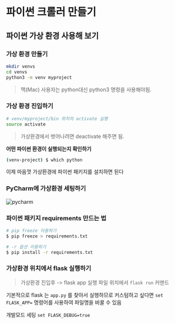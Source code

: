 # 파이썬 크롤러 만들기

## 파이썬 가상 환경 사용해 보기

### 가상 환경 만들기

```bash
mkdir venvs
cd venvs
python3 -m venv myproject
```

> 맥(Mac) 사용자는 python대신 python3 명령을 사용해야됨.

### 가상 환경 진입하기

```bash
# venv/myproject/bin 위치의 activate 실행
source activate
```

> 가상환경에서 벗어나려면 deactivate 해주면 됨.

**어떤 파이썬 환경이 실행되는지 확인하기**

```bash
(venv-project) $ which python
```

이제 마음껏 가상환경에 파이썬 패키지를 설치하면 된다

### PyCharm에 가상환경 세팅하기

![pycharm](/Users/zerovirus/Desktop/Code/scarping/pycharm.png)

### 파이썬 패키지 requirements 만드는 법

```bash
# pip freeze 이용하기
$ pip freeze > requirements.txt

# -r 옵션 이용하기
$ pip install -r requirements.txt
```

### 가상환경 위치에서 flask 실행하기

> 가상환경 진입후 -> flask app 실행 파일 위치에서 `flask run` 커맨드

기본적으로 flask 는 `app.py` 를 찾아서 실행하므로 커스텀하고 싶다면 `set FLASK_APP=` 명령어를 사용하여 파일명을 바꿀 수 있음 

개발모드 세팅 `set FLASK_DEBUG=true`